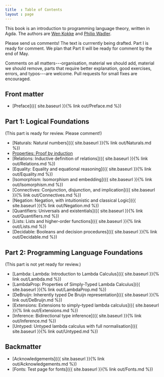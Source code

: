 ```yaml
---
title  : Table of Contents
layout : page
---
```


This book is an introduction to programming language theory, written
in Agda.  The authors are [Wen Kokke][wen] and [Philip Wadler][phil].

Please send us comments!  The text is currrently being drafted.  Part I
is ready for comment. We plan that Part II will be ready for comment
by the end of May.

Comments on all matters---organisation, material we should add,
material we should remove, parts that require better explanation, good
exercises, errors, and typos---are welcome.  Pull requests for small
fixes are encouraged.


## Front matter

  - [Preface]({{ site.baseurl }}{% link out/Preface.md %})

## Part 1: Logical Foundations

(This part is ready for review. Please comment!)

  - [Naturals: Natural numbers]({{ site.baseurl }}{% link out/Naturals.md %})
  - [Properties: Proof by induction](Properties)
  - [Relations: Inductive definition of relations]({{ site.baseurl }}{% link out/Relations.md %})
  - [Equality: Equality and equational reasoning]({{ site.baseurl }}{% link out/Equality.md %})
  - [Isomorphism: Isomorphism and embedding]({{ site.baseurl }}{% link out/Isomorphism.md %})
  - [Connectives: Conjunction, disjunction, and implication]({{ site.baseurl }}{% link out/Connectives.md %})
  - [Negation: Negation, with intuitionistic and classical Logic]({{ site.baseurl }}{% link out/Negation.md %})
  - [Quantifiers: Universals and existentials]({{ site.baseurl }}{% link out/Quantifiers.md %})
  - [Lists: Lists and higher-order functions]({{ site.baseurl }}{% link out/Lists.md %})
  - [Decidable: Booleans and decision procedures]({{ site.baseurl }}{% link out/Decidable.md %})

## Part 2: Programming Language Foundations

(This part is not yet ready for review.)

  - [Lambda: Lambda: Introduction to Lambda Calculus]({{ site.baseurl }}{% link out/Lambda.md %})
  - [LambdaProp: Properties of Simply-Typed Lambda Calculus]({{ site.baseurl }}{% link out/LambdaProp.md %})
  - [DeBruijn: Inherently typed De Bruijn representation]({{ site.baseurl }}{% link out/DeBruijn.md %})
  - [Extensions: Extensions to simply-typed lambda calculus]({{ site.baseurl }}{% link out/Extensions.md %})
  - [Inference: Bidirectional type inference]({{ site.baseurl }}{% link out/Inference.md %})
  - [Untyped: Untyped lambda calculus with full normalisation]({{ site.baseurl }}{% link out/Untyped.md %})

## Backmatter

  - [Acknowledgements]({{ site.baseurl }}{% link out/Acknowledgements.md %})
  - [Fonts: Test page for fonts]({{ site.baseurl }}{% link out/Fonts.md %})

[sf]: https://softwarefoundations.cis.upenn.edu/
[wen]: https://github.com/wenkokke
[phil]: http://homepages.inf.ed.ac.uk/wadler/


<!--
  - [Basics: Functional Programming in Agda]({{ "/Basics" | relative_url }})
-->

